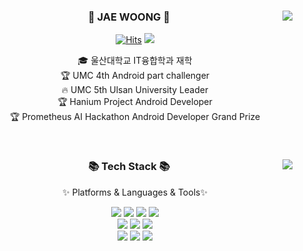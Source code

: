 <div align="center">
	<img align="right" src="http://mazassumnida.wtf/api/v2/generate_badge?boj=wo_olnd"/>
	<h3>👋 JAE WOONG 👋 </h3>
	
  [![Hits](https://hits.seeyoufarm.com/api/count/incr/badge.svg?url=https%3A%2F%2Fgithub.com%2Fwoolnd&count_bg=%2379C83D&title_bg=%23555555&icon=&icon_color=%23E7E7E7&title=hits&edge_flat=false)](https://github.com/woolnd) <a href="https://velog.io/@wodnd"><img src="https://img.shields.io/badge/-Velog-20C997?style=flat-square&logo=Velog&logoColor=white&"/></a>

  

  🎓 울산대학교 IT융합학과 재학  
  🏆 UMC 4th Android part challenger <br>
  🔥 UMC 5th Ulsan University Leader <br>
  🏆 Hanium Project Android Developer <br>
  🏆 Prometheus AI Hackathon Android Developer Grand Prize <br>

  <br>
 
</div>


<div align="center">
	<img align="right" src="https://github-readme-stats.vercel.app/api/top-langs/?username=woolnd&layout=compact">
	<h3>📚 Tech Stack 📚</h3>
		<p>✨ Platforms & Languages & Tools✨</p>
  
  <img src="https://img.shields.io/badge/Python-3776AB?style=flat-square&logo=Python&logoColor=white"/> <img src="https://img.shields.io/badge/-JAVA-007396?style=flat-square&logo=JAVA&logoColor=white"> <img src="https://img.shields.io/badge/Kotlin-7F52FF?style=flat-square&logo=Kotlin&logoColor=white"> <img src="https://img.shields.io/badge/Swift-F05138?style=flat-square&logo=Swift&logoColor=white"> 
<br>
<img src="https://img.shields.io/badge/Android-3DDC84?style=flat-square&logo=Android&logoColor=white"> <img src="https://img.shields.io/badge/Apple-000000?style=flat-square&logo=iOS&logoColor=white"/> <img src="https://img.shields.io/badge/Postman-FF6C37?style=flat-square&logo=Postman&logoColor=white"/> 
<br>
<img src="https://img.shields.io/badge/Visual%20Studio%20Code-007ACC?style=flat&logo=VisualStudioCode&logoColor=white" /> <img src="https://img.shields.io/badge/Android%20Studio-3DDC84?style=flat&logo=AndroidStudio&logoColor=white" /> <img src="https://img.shields.io/badge/GitHub-181717?style=flat&logo=GitHub&logoColor=white" />

</div>


